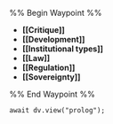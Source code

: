 %% Begin Waypoint %%
- **[[Critique]]**
- **[[Development]]**
- **[[Institutional types]]**
- **[[Law]]**
- **[[Regulation]]**
- **[[Sovereignty]]**

%% End Waypoint %%

```dataviewjs
await dv.view("prolog");
```